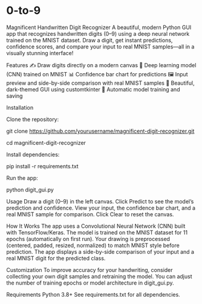 # 0-to-9

Magnificent Handwritten Digit Recognizer
A beautiful, modern Python GUI app that recognizes handwritten digits (0–9) using a deep neural network trained on the MNIST dataset. Draw a digit, get instant predictions, confidence scores, and compare your input to real MNIST samples—all in a visually stunning interface!

Features
✍️ Draw digits directly on a modern canvas
🤖 Deep learning model (CNN) trained on MNIST
📊 Confidence bar chart for predictions
🖼️ Input preview and side-by-side comparison with real MNIST samples
🌙 Beautiful, dark-themed GUI using customtkinter
🔄 Automatic model training and saving

Installation

Clone the repository:

git clone https://github.com/yourusername/magnificent-digit-recognizer.git

cd magnificent-digit-recognizer

Install dependencies:

pip install -r requirements.txt

Run the app:

python digit_gui.py

Usage
Draw a digit (0–9) in the left canvas.
Click Predict to see the model’s prediction and confidence.
View your input, the confidence bar chart, and a real MNIST sample for comparison.
Click Clear to reset the canvas.

How It Works
The app uses a Convolutional Neural Network (CNN) built with TensorFlow/Keras.
The model is trained on the MNIST dataset for 11 epochs (automatically on first run).
Your drawing is preprocessed (centered, padded, resized, normalized) to match MNIST style before prediction.
The app displays a side-by-side comparison of your input and a real MNIST digit for the predicted class.

Customization
To improve accuracy for your handwriting, consider collecting your own digit samples and retraining the model.
You can adjust the number of training epochs or model architecture in digit_gui.py.

Requirements
Python 3.8+
See requirements.txt for all dependencies.
